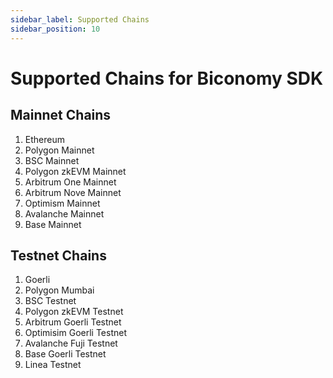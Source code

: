 ```yaml
---
sidebar_label: Supported Chains
sidebar_position: 10
---
```


# Supported Chains for Biconomy SDK


## Mainnet Chains
1. Ethereum
2. Polygon Mainnet
3. BSC Mainnet
4. Polygon zkEVM Mainnet
5. Arbitrum One Mainnet
6. Arbitrum Nove Mainnet
7. Optimism Mainnet
8. Avalanche Mainnet
9. Base Mainnet



## Testnet Chains

1. Goerli
2. Polygon Mumbai
3. BSC Testnet
4. Polygon zkEVM Testnet
5. Arbitrum Goerli Testnet
6. Optimisim Goerli Testnet
7. Avalanche Fuji Testnet
8. Base Goerli Testnet
9. Linea Testnet
